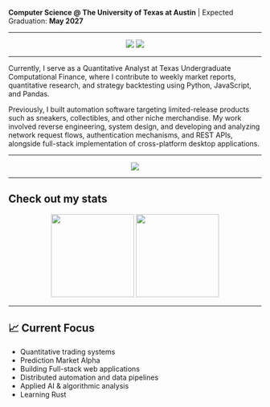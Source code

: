 **Computer Science @ The University of Texas at Austin** | Expected Graduation: **May 2027**  

---

<p align="center">
  <a href="mailto:miller@millervargas.com"><img src="https://img.shields.io/badge/Email-D14836?style=for-the-badge&logo=gmail&logoColor=white" /></a>
  <a href="https://linkedin.com/in/millervargas"><img src="https://img.shields.io/badge/LinkedIn-0077B5?style=for-the-badge&logo=linkedin&logoColor=white" /></a>
</p>

---
 
Currently, I serve as a Quantitative Analyst at Texas Undergraduate Computational Finance, where I contribute to weekly market reports, quantitative research, and strategy backtesting using Python, JavaScript, and Pandas.

Previously, I built automation software targeting limited-release products such as sneakers, collectibles, and other niche merchandise.
My work involved reverse engineering, system design, and developing and analyzing network request flows, authentication mechanisms, and REST APIs, alongside full-stack implementation of cross-platform desktop applications.

---

<p align="center">
  <img src="https://skillicons.dev/icons?i=python,js,java,c,react,nextjs,nodejs,electron,html,css,cloudflare,mongodb,supabase,git,github,vercel,heroku" />
</p>

---

## Check out my stats

<p align="center">
  <img height="165" src="https://github-readme-stats.vercel.app/api?username=Reflex0002&show_icons=true&theme=tokyonight&count_private=true" />
  <img height="165" src="https://github-readme-stats.vercel.app/api/top-langs/?username=Reflex0002&layout=compact&theme=tokyonight" />
</p>

---

## 📈 Current Focus
- Quantitative trading systems
- Prediction Market Alpha
- Building Full-stack web applications 
- Distributed automation and data pipelines  
- Applied AI & algorithmic analysis  
- Learning Rust
